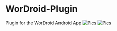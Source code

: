 # WorDroid-Plugin
Plugin for the WorDroid Android App
[![Pics](https://i.imgur.com/xs5cdNG.png)](https://i.imgur.com/xs5cdNG.png)
[![Pics](https://i.imgur.com/EWoUYBZ.png)](https://i.imgur.com/EWoUYBZ.png)
